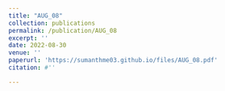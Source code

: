 ```yaml
---
title: "AUG_08"
collection: publications
permalink: /publication/AUG_08
excerpt: ''
date: 2022-08-30
venue: ''
paperurl: 'https://sumanthme03.github.io/files/AUG_08.pdf'
citation: #''

---
```


[Download paper here]: (https://sumanthme03.github.io/files/AUG_08.pdf)






